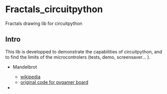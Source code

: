 # Fractals_circuitpython
Fractals drawing lib for circuitpython

## Intro

This lib is developped to demonstrate the capabilities of circuitpython, and to find the limits of the microcontrolers (tests, demo, screensaver... ). 

* Mandelbrot
  * [wikipedia](https://en.wikipedia.org/wiki/Mandelbrot_set)
  * [original code for pygamer board](https://lecluseo.scenari-community.org/CircuitPython/co/g_mandelbrot.html)
  
* 


## 

